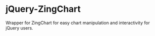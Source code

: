 jQuery-ZingChart
================

Wrapper for ZingChart for easy chart manipulation and interactivity for jQuery users.
